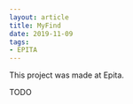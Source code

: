 ```yaml
---
layout: article
title: MyFind
date: 2019-11-09
tags:
- EPITA
---
```


This project was made at Epita.

TODO
